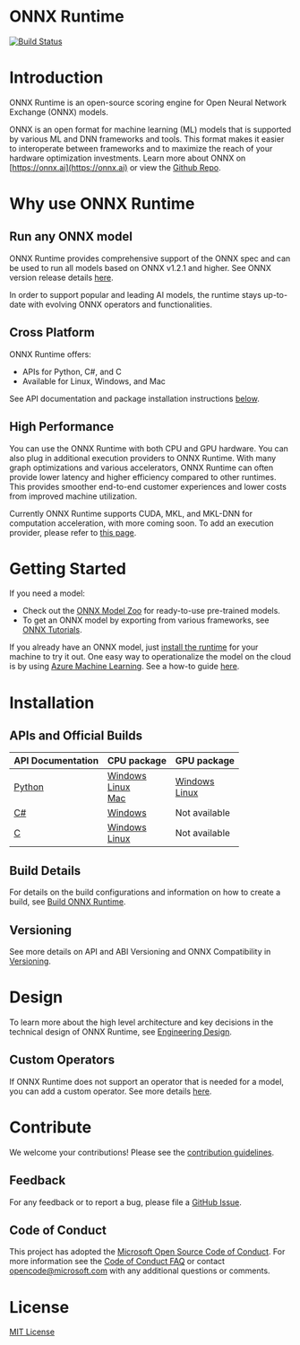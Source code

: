 # ONNX Runtime

[![Build Status](https://dev.azure.com/onnxruntime/onnxruntime/_apis/build/status/Microsoft.onnxruntime)](https://dev.azure.com/onnxruntime/onnxruntime/_build/latest?definitionId=1)

# Introduction 
ONNX Runtime is an open-source scoring engine for Open Neural Network Exchange (ONNX) models. 

ONNX is an open format for machine learning (ML) models that is supported by various ML and DNN frameworks and tools. This format makes it easier to interoperate between frameworks and to maximize the reach of your hardware optimization investments. Learn more about ONNX on [https://onnx.ai](https://onnx.ai) or view the [Github Repo](https://github.com/onnx/onnx). 
 
# Why use ONNX Runtime 
## Run any ONNX model
ONNX Runtime provides comprehensive support of the ONNX spec and can be used to run all models based on ONNX v1.2.1 and higher. See ONNX version release details [here](https://github.com/onnx/onnx/releases).

In order to support popular and leading AI models, the runtime stays up-to-date with evolving ONNX operators and functionalities. 
 
## Cross Platform 
ONNX Runtime offers:
* APIs for Python, C#, and C
* Available for Linux, Windows, and Mac 

See API documentation and package installation instructions [below](#Installation). 
 
## High Performance 
You can use the ONNX Runtime with both CPU and GPU hardware. You can also plug in additional execution providers to ONNX Runtime. With many graph optimizations and various accelerators, ONNX Runtime can often provide lower latency and higher efficiency compared to other runtimes. This provides smoother end-to-end customer experiences and lower costs from improved machine utilization.

Currently ONNX Runtime supports CUDA, MKL, and MKL-DNN for computation acceleration, with more coming soon. To add an execution provider, please refer to [this page](docs/AddingExecutionProvider.md).
 
# Getting Started 
If you need a model:  
* Check out the [ONNX Model Zoo](https://github.com/onnx/models) for ready-to-use pre-trained models. 
* To get an ONNX model by exporting from various frameworks, see [ONNX Tutorials](https://github.com/onnx/tutorials).

If you already have an ONNX model, just [install the runtime](#Installation) for your machine to try it out. One easy way to operationalize the model on the cloud is by using [Azure Machine Learning](https://azure.microsoft.com/en-us/services/machine-learning-service). See a how-to guide [here](https://docs.microsoft.com/en-us/azure/machine-learning/service/how-to-build-deploy-onnx). 

# Installation
## APIs and Official Builds
| API Documentation | CPU package | GPU package |
|-----|-------------|-------------|
| [Python](https://docs.microsoft.com/en-us/python/api/overview/azure/onnx/intro?view=azure-onnx-py) | [Windows](TODO)<br>[Linux](https://pypi.org/project/onnxruntime/)<br>[Mac](TODO)| [Windows](TODO)<br>[Linux](https://pypi.org/project/onnxruntime-gpu/) |
| [C#](docs/CSharp_API.md) | [Windows](TODO)| Not available |
| [C](docs/C_API.md) | [Windows](TODO)<br>[Linux](TODO) | Not available |

## Build Details
For details on the build configurations and information on how to create a build, see [Build ONNX Runtime](BUILD.md).

## Versioning
See more details on API and ABI Versioning and ONNX Compatibility in [Versioning](docs/Versioning.md).

# Design
To learn more about the high level architecture and key decisions in the technical design of ONNX Runtime, see [Engineering Design](docs/HighLevelDesign.md).

## Custom Operators
If ONNX Runtime does not support an operator that is needed for a model, you can add a custom operator. See more details [here](docs/AddingCustomOp.md).

# Contribute
We welcome your contributions! Please see the [contribution guidelines](CONTRIBUTING.md).

## Feedback
For any feedback or to report a bug, please file a [GitHub Issue](https://github.com/Microsoft/onnxruntime/issues).

## Code of Conduct
This project has adopted the [Microsoft Open Source Code of Conduct](https://opensource.microsoft.com/codeofconduct/).
For more information see the [Code of Conduct FAQ](https://opensource.microsoft.com/codeofconduct/faq/)
or contact [opencode@microsoft.com](mailto:opencode@microsoft.com) with any additional questions or comments.

# License
[MIT License](LICENSE)
